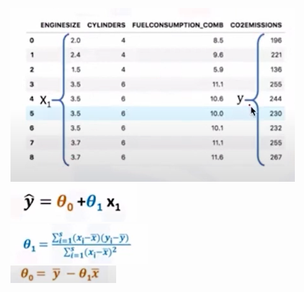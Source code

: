 ![Chart](https://github.com/MR-MKZ/Simple-Linear-Regression/blob/main/Screenshot%202024-05-21%20112202.png?raw=true)
<br>
![Formula](https://github.com/MR-MKZ/Simple-Linear-Regression/blob/main/Screenshot%202024-05-21%20112209.png?raw=true)
<br>
![Formula](https://github.com/MR-MKZ/Simple-Linear-Regression/blob/main/Screenshot%202024-05-21%20112215.png?raw=true)
<br>
![Formula](https://github.com/MR-MKZ/Simple-Linear-Regression/blob/main/Screenshot%202024-05-21%20112231.png?raw=true)
